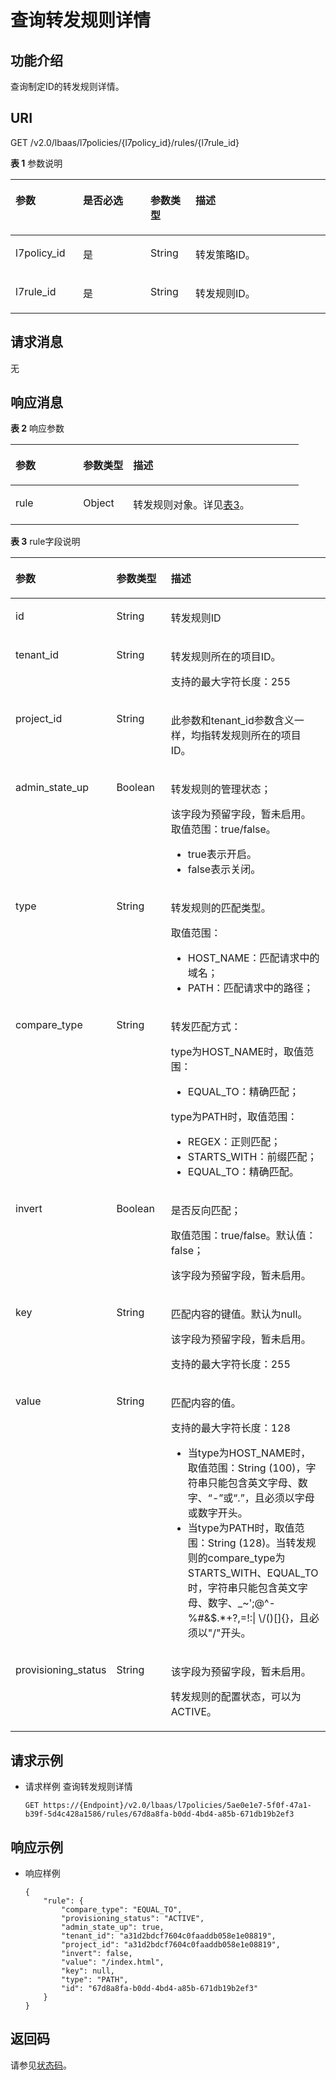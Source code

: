 # 查询转发规则详情<a name="elb_zq_zg_0003"></a>

## 功能介绍<a name="zh-cn_topic_0082661926_section3977498515419"></a>

查询制定ID的转发规则详情。

## URI<a name="section493496615419"></a>

GET /v2.0/lbaas/l7policies/\{l7policy\_id\}/rules/\{l7rule\_id\}

**表 1**  参数说明

<a name="table1344812955613"></a>
<table><thead align="left"><tr id="row12492129155610"><th class="cellrowborder" valign="top" width="21.42785721427857%" id="mcps1.2.5.1.1"><p id="p549215914564"><a name="p549215914564"></a><a name="p549215914564"></a>参数</p>
</th>
<th class="cellrowborder" valign="top" width="21.42785721427857%" id="mcps1.2.5.1.2"><p id="p27256578102"><a name="p27256578102"></a><a name="p27256578102"></a>是否必选</p>
</th>
<th class="cellrowborder" valign="top" width="14.288571142885711%" id="mcps1.2.5.1.3"><p id="p1949259185618"><a name="p1949259185618"></a><a name="p1949259185618"></a>参数类型</p>
</th>
<th class="cellrowborder" valign="top" width="42.85571442855714%" id="mcps1.2.5.1.4"><p id="p14492129165617"><a name="p14492129165617"></a><a name="p14492129165617"></a>描述</p>
</th>
</tr>
</thead>
<tbody><tr id="row249219195618"><td class="cellrowborder" valign="top" width="21.42785721427857%" headers="mcps1.2.5.1.1 "><p id="p14929911564"><a name="p14929911564"></a><a name="p14929911564"></a>l7policy_id</p>
</td>
<td class="cellrowborder" valign="top" width="21.42785721427857%" headers="mcps1.2.5.1.2 "><p id="p127264576101"><a name="p127264576101"></a><a name="p127264576101"></a>是</p>
</td>
<td class="cellrowborder" valign="top" width="14.288571142885711%" headers="mcps1.2.5.1.3 "><p id="p14921914569"><a name="p14921914569"></a><a name="p14921914569"></a>String</p>
</td>
<td class="cellrowborder" valign="top" width="42.85571442855714%" headers="mcps1.2.5.1.4 "><p id="p10492179145620"><a name="p10492179145620"></a><a name="p10492179145620"></a>转发策略ID。</p>
</td>
</tr>
<tr id="row15492199125618"><td class="cellrowborder" valign="top" width="21.42785721427857%" headers="mcps1.2.5.1.1 "><p id="p1449212915560"><a name="p1449212915560"></a><a name="p1449212915560"></a>l7rule_id</p>
</td>
<td class="cellrowborder" valign="top" width="21.42785721427857%" headers="mcps1.2.5.1.2 "><p id="p12726125720105"><a name="p12726125720105"></a><a name="p12726125720105"></a>是</p>
</td>
<td class="cellrowborder" valign="top" width="14.288571142885711%" headers="mcps1.2.5.1.3 "><p id="p134928925620"><a name="p134928925620"></a><a name="p134928925620"></a>String</p>
</td>
<td class="cellrowborder" valign="top" width="42.85571442855714%" headers="mcps1.2.5.1.4 "><p id="p144922913566"><a name="p144922913566"></a><a name="p144922913566"></a>转发规则ID。</p>
</td>
</tr>
</tbody>
</table>

## 请求消息<a name="zh-cn_topic_0082661926_section999145115419"></a>

无

## 响应消息<a name="section134822533120"></a>

**表 2**  响应参数

<a name="table33929591566"></a>
<table><thead align="left"><tr id="row1157945913569"><th class="cellrowborder" valign="top" width="23.47%" id="mcps1.2.4.1.1"><p id="p20579145975614"><a name="p20579145975614"></a><a name="p20579145975614"></a>参数</p>
</th>
<th class="cellrowborder" valign="top" width="17.349999999999998%" id="mcps1.2.4.1.2"><p id="p175790594566"><a name="p175790594566"></a><a name="p175790594566"></a>参数类型</p>
</th>
<th class="cellrowborder" valign="top" width="59.18%" id="mcps1.2.4.1.3"><p id="p2057913599561"><a name="p2057913599561"></a><a name="p2057913599561"></a>描述</p>
</th>
</tr>
</thead>
<tbody><tr id="row1157935917568"><td class="cellrowborder" valign="top" width="23.47%" headers="mcps1.2.4.1.1 "><p id="p957965912569"><a name="p957965912569"></a><a name="p957965912569"></a>rule</p>
</td>
<td class="cellrowborder" valign="top" width="17.349999999999998%" headers="mcps1.2.4.1.2 "><p id="p157985914567"><a name="p157985914567"></a><a name="p157985914567"></a>Object</p>
</td>
<td class="cellrowborder" valign="top" width="59.18%" headers="mcps1.2.4.1.3 "><p id="p145791259175615"><a name="p145791259175615"></a><a name="p145791259175615"></a>转发规则对象。详见<a href="#table239892725716">表3</a>。</p>
</td>
</tr>
</tbody>
</table>

**表 3**  rule字段说明

<a name="table239892725716"></a>
<table><thead align="left"><tr id="elb_zq_zg_0001_row18222814135918"><th class="cellrowborder" valign="top" width="23.23%" id="mcps1.2.4.1.1"><p id="elb_zq_zg_0001_p102227144592"><a name="elb_zq_zg_0001_p102227144592"></a><a name="elb_zq_zg_0001_p102227144592"></a>参数</p>
</th>
<th class="cellrowborder" valign="top" width="18.22%" id="mcps1.2.4.1.2"><p id="elb_zq_zg_0001_p922291411591"><a name="elb_zq_zg_0001_p922291411591"></a><a name="elb_zq_zg_0001_p922291411591"></a>参数类型</p>
</th>
<th class="cellrowborder" valign="top" width="58.550000000000004%" id="mcps1.2.4.1.3"><p id="elb_zq_zg_0001_p98675571208"><a name="elb_zq_zg_0001_p98675571208"></a><a name="elb_zq_zg_0001_p98675571208"></a>描述</p>
</th>
</tr>
</thead>
<tbody><tr id="elb_zq_zg_0001_row102221114205912"><td class="cellrowborder" valign="top" width="23.23%" headers="mcps1.2.4.1.1 "><p id="elb_zq_zg_0001_p122261415596"><a name="elb_zq_zg_0001_p122261415596"></a><a name="elb_zq_zg_0001_p122261415596"></a>id</p>
</td>
<td class="cellrowborder" valign="top" width="18.22%" headers="mcps1.2.4.1.2 "><p id="elb_zq_zg_0001_p923119572119"><a name="elb_zq_zg_0001_p923119572119"></a><a name="elb_zq_zg_0001_p923119572119"></a>String</p>
</td>
<td class="cellrowborder" valign="top" width="58.550000000000004%" headers="mcps1.2.4.1.3 "><p id="elb_zq_zg_0001_p52228141594"><a name="elb_zq_zg_0001_p52228141594"></a><a name="elb_zq_zg_0001_p52228141594"></a>转发规则ID</p>
</td>
</tr>
<tr id="elb_zq_zg_0001_row202222146591"><td class="cellrowborder" valign="top" width="23.23%" headers="mcps1.2.4.1.1 "><p id="elb_zq_zg_0001_p11222111412593"><a name="elb_zq_zg_0001_p11222111412593"></a><a name="elb_zq_zg_0001_p11222111412593"></a>tenant_id</p>
</td>
<td class="cellrowborder" valign="top" width="18.22%" headers="mcps1.2.4.1.2 "><p id="elb_zq_zg_0001_p4222914145911"><a name="elb_zq_zg_0001_p4222914145911"></a><a name="elb_zq_zg_0001_p4222914145911"></a>String</p>
</td>
<td class="cellrowborder" valign="top" width="58.550000000000004%" headers="mcps1.2.4.1.3 "><p id="elb_zq_zg_0001_p1266711718204"><a name="elb_zq_zg_0001_p1266711718204"></a><a name="elb_zq_zg_0001_p1266711718204"></a>转发规则所在的项目ID。</p>
<p id="elb_zq_zg_0001_p54077531303"><a name="elb_zq_zg_0001_p54077531303"></a><a name="elb_zq_zg_0001_p54077531303"></a>支持的最大字符长度：255</p>
</td>
</tr>
<tr id="elb_zq_zg_0001_row83812512017"><td class="cellrowborder" valign="top" width="23.23%" headers="mcps1.2.4.1.1 "><p id="elb_zq_zg_0001_p195019133205"><a name="elb_zq_zg_0001_p195019133205"></a><a name="elb_zq_zg_0001_p195019133205"></a>project_id</p>
</td>
<td class="cellrowborder" valign="top" width="18.22%" headers="mcps1.2.4.1.2 "><p id="elb_zq_zg_0001_p266612227206"><a name="elb_zq_zg_0001_p266612227206"></a><a name="elb_zq_zg_0001_p266612227206"></a>String</p>
</td>
<td class="cellrowborder" valign="top" width="58.550000000000004%" headers="mcps1.2.4.1.3 "><p id="elb_zq_zg_0001_p124621835193512"><a name="elb_zq_zg_0001_p124621835193512"></a><a name="elb_zq_zg_0001_p124621835193512"></a>此参数和tenant_id参数含义一样，均指转发规则所在的项目ID。</p>
</td>
</tr>
<tr id="elb_zq_zg_0001_row722213149597"><td class="cellrowborder" valign="top" width="23.23%" headers="mcps1.2.4.1.1 "><p id="elb_zq_zg_0001_p1622251465915"><a name="elb_zq_zg_0001_p1622251465915"></a><a name="elb_zq_zg_0001_p1622251465915"></a>admin_state_up</p>
</td>
<td class="cellrowborder" valign="top" width="18.22%" headers="mcps1.2.4.1.2 "><p id="elb_zq_zg_0001_p19222111414597"><a name="elb_zq_zg_0001_p19222111414597"></a><a name="elb_zq_zg_0001_p19222111414597"></a>Boolean</p>
</td>
<td class="cellrowborder" valign="top" width="58.550000000000004%" headers="mcps1.2.4.1.3 "><p id="elb_zq_zg_0001_p1979757131619"><a name="elb_zq_zg_0001_p1979757131619"></a><a name="elb_zq_zg_0001_p1979757131619"></a>转发规则的管理状态；</p>
<p id="elb_zq_zg_0001_p614614502110"><a name="elb_zq_zg_0001_p614614502110"></a><a name="elb_zq_zg_0001_p614614502110"></a>该字段为预留字段，暂未启用。取值范围：true/false。</p>
<a name="elb_zq_zg_0001_ul1814613501210"></a><a name="elb_zq_zg_0001_ul1814613501210"></a><ul id="elb_zq_zg_0001_ul1814613501210"><li>true表示开启。</li><li>false表示关闭。</li></ul>
</td>
</tr>
<tr id="elb_zq_zg_0001_row4224114155917"><td class="cellrowborder" valign="top" width="23.23%" headers="mcps1.2.4.1.1 "><p id="elb_zq_zg_0001_p92241147592"><a name="elb_zq_zg_0001_p92241147592"></a><a name="elb_zq_zg_0001_p92241147592"></a>type</p>
</td>
<td class="cellrowborder" valign="top" width="18.22%" headers="mcps1.2.4.1.2 "><p id="elb_zq_zg_0001_p222481475913"><a name="elb_zq_zg_0001_p222481475913"></a><a name="elb_zq_zg_0001_p222481475913"></a>String</p>
</td>
<td class="cellrowborder" valign="top" width="58.550000000000004%" headers="mcps1.2.4.1.3 "><p id="elb_zq_zg_0001_p199311319151611"><a name="elb_zq_zg_0001_p199311319151611"></a><a name="elb_zq_zg_0001_p199311319151611"></a>转发规则的匹配类型。</p>
<p id="elb_zq_zg_0001_p293131991615"><a name="elb_zq_zg_0001_p293131991615"></a><a name="elb_zq_zg_0001_p293131991615"></a>取值范围：</p>
<a name="elb_zq_zg_0001_ul13931161917169"></a><a name="elb_zq_zg_0001_ul13931161917169"></a><ul id="elb_zq_zg_0001_ul13931161917169"><li>HOST_NAME：匹配请求中的域名；</li><li>PATH：匹配请求中的路径；</li></ul>
</td>
</tr>
<tr id="elb_zq_zg_0001_row622461465910"><td class="cellrowborder" valign="top" width="23.23%" headers="mcps1.2.4.1.1 "><p id="elb_zq_zg_0001_p162241814165916"><a name="elb_zq_zg_0001_p162241814165916"></a><a name="elb_zq_zg_0001_p162241814165916"></a>compare_type</p>
</td>
<td class="cellrowborder" valign="top" width="18.22%" headers="mcps1.2.4.1.2 "><p id="elb_zq_zg_0001_p12241214105911"><a name="elb_zq_zg_0001_p12241214105911"></a><a name="elb_zq_zg_0001_p12241214105911"></a>String</p>
</td>
<td class="cellrowborder" valign="top" width="58.550000000000004%" headers="mcps1.2.4.1.3 "><p id="elb_zq_zg_0001_p928234417166"><a name="elb_zq_zg_0001_p928234417166"></a><a name="elb_zq_zg_0001_p928234417166"></a>转发匹配方式：</p>
<p id="elb_zq_zg_0001_p112828447167"><a name="elb_zq_zg_0001_p112828447167"></a><a name="elb_zq_zg_0001_p112828447167"></a>type为HOST_NAME时，取值范围：</p>
<a name="elb_zq_zg_0001_ul128264412167"></a><a name="elb_zq_zg_0001_ul128264412167"></a><ul id="elb_zq_zg_0001_ul128264412167"><li>EQUAL_TO：精确匹配；</li></ul>
<p id="elb_zq_zg_0001_p2028224451611"><a name="elb_zq_zg_0001_p2028224451611"></a><a name="elb_zq_zg_0001_p2028224451611"></a>type为PATH时，取值范围：</p>
<a name="elb_zq_zg_0001_ul162821144131610"></a><a name="elb_zq_zg_0001_ul162821144131610"></a><ul id="elb_zq_zg_0001_ul162821144131610"><li>REGEX：正则匹配；</li><li>STARTS_WITH：前缀匹配；</li><li>EQUAL_TO：精确匹配。</li></ul>
</td>
</tr>
<tr id="elb_zq_zg_0001_row322461410591"><td class="cellrowborder" valign="top" width="23.23%" headers="mcps1.2.4.1.1 "><p id="elb_zq_zg_0001_p622481485911"><a name="elb_zq_zg_0001_p622481485911"></a><a name="elb_zq_zg_0001_p622481485911"></a>invert</p>
</td>
<td class="cellrowborder" valign="top" width="18.22%" headers="mcps1.2.4.1.2 "><p id="elb_zq_zg_0001_p1622411412594"><a name="elb_zq_zg_0001_p1622411412594"></a><a name="elb_zq_zg_0001_p1622411412594"></a>Boolean</p>
</td>
<td class="cellrowborder" valign="top" width="58.550000000000004%" headers="mcps1.2.4.1.3 "><p id="elb_zq_zg_0001_p1837110431511"><a name="elb_zq_zg_0001_p1837110431511"></a><a name="elb_zq_zg_0001_p1837110431511"></a>是否反向匹配；</p>
<p id="elb_zq_zg_0001_p1497849152414"><a name="elb_zq_zg_0001_p1497849152414"></a><a name="elb_zq_zg_0001_p1497849152414"></a>取值范围：true/false。默认值：false；</p>
<p id="elb_zq_zg_0001_p1828957181510"><a name="elb_zq_zg_0001_p1828957181510"></a><a name="elb_zq_zg_0001_p1828957181510"></a>该字段为预留字段，暂未启用。</p>
</td>
</tr>
<tr id="elb_zq_zg_0001_row19224714125916"><td class="cellrowborder" valign="top" width="23.23%" headers="mcps1.2.4.1.1 "><p id="elb_zq_zg_0001_p172241014165910"><a name="elb_zq_zg_0001_p172241014165910"></a><a name="elb_zq_zg_0001_p172241014165910"></a>key</p>
</td>
<td class="cellrowborder" valign="top" width="18.22%" headers="mcps1.2.4.1.2 "><p id="elb_zq_zg_0001_p922415146591"><a name="elb_zq_zg_0001_p922415146591"></a><a name="elb_zq_zg_0001_p922415146591"></a>String</p>
</td>
<td class="cellrowborder" valign="top" width="58.550000000000004%" headers="mcps1.2.4.1.3 "><p id="elb_zq_zg_0001_p781771561717"><a name="elb_zq_zg_0001_p781771561717"></a><a name="elb_zq_zg_0001_p781771561717"></a>匹配内容的键值。默认为null。</p>
<p id="elb_zq_zg_0001_p198171615161716"><a name="elb_zq_zg_0001_p198171615161716"></a><a name="elb_zq_zg_0001_p198171615161716"></a>该字段为预留字段，暂未启用。</p>
<p id="elb_zq_zg_0001_p463514574308"><a name="elb_zq_zg_0001_p463514574308"></a><a name="elb_zq_zg_0001_p463514574308"></a>支持的最大字符长度：255</p>
</td>
</tr>
<tr id="elb_zq_zg_0001_row622481417593"><td class="cellrowborder" valign="top" width="23.23%" headers="mcps1.2.4.1.1 "><p id="elb_zq_zg_0001_p15224151413595"><a name="elb_zq_zg_0001_p15224151413595"></a><a name="elb_zq_zg_0001_p15224151413595"></a>value</p>
</td>
<td class="cellrowborder" valign="top" width="18.22%" headers="mcps1.2.4.1.2 "><p id="elb_zq_zg_0001_p622413146591"><a name="elb_zq_zg_0001_p622413146591"></a><a name="elb_zq_zg_0001_p622413146591"></a>String</p>
</td>
<td class="cellrowborder" valign="top" width="58.550000000000004%" headers="mcps1.2.4.1.3 "><p id="elb_zq_zg_0001_p19314172610176"><a name="elb_zq_zg_0001_p19314172610176"></a><a name="elb_zq_zg_0001_p19314172610176"></a>匹配内容的值。</p>
<p id="elb_zq_zg_0001_p162351209317"><a name="elb_zq_zg_0001_p162351209317"></a><a name="elb_zq_zg_0001_p162351209317"></a>支持的最大字符长度：128</p>
<a name="elb_zq_zg_0001_ul731432621713"></a><a name="elb_zq_zg_0001_ul731432621713"></a><ul id="elb_zq_zg_0001_ul731432621713"><li>当type为HOST_NAME时，取值范围：String (100)，字符串只能包含英文字母、数字、“-”或“.”，且必须以字母或数字开头。</li><li>当type为PATH时，取值范围：String (128)。当转发规则的compare_type为STARTS_WITH、EQUAL_TO时，字符串只能包含英文字母、数字、_~';@^-%#&amp;$.*+?,=!:| \/()[]{}，且必须以"/"开头。</li></ul>
</td>
</tr>
<tr id="elb_zq_zg_0001_row2224191419593"><td class="cellrowborder" valign="top" width="23.23%" headers="mcps1.2.4.1.1 "><p id="elb_zq_zg_0001_p2022412148597"><a name="elb_zq_zg_0001_p2022412148597"></a><a name="elb_zq_zg_0001_p2022412148597"></a>provisioning_status</p>
</td>
<td class="cellrowborder" valign="top" width="18.22%" headers="mcps1.2.4.1.2 "><p id="elb_zq_zg_0001_p622431415599"><a name="elb_zq_zg_0001_p622431415599"></a><a name="elb_zq_zg_0001_p622431415599"></a>String</p>
</td>
<td class="cellrowborder" valign="top" width="58.550000000000004%" headers="mcps1.2.4.1.3 "><p id="elb_zq_zg_0001_p39760815533"><a name="elb_zq_zg_0001_p39760815533"></a><a name="elb_zq_zg_0001_p39760815533"></a>该字段为预留字段，暂未启用。</p>
<p id="elb_zq_zg_0001_p14704205693714"><a name="elb_zq_zg_0001_p14704205693714"></a><a name="elb_zq_zg_0001_p14704205693714"></a>转发规则的配置状态，可以为ACTIVE。</p>
</td>
</tr>
</tbody>
</table>

## 请求示例<a name="section897413116011"></a>

-   请求样例 查询转发规则详情

    ```
    GET https://{Endpoint}/v2.0/lbaas/l7policies/5ae0e1e7-5f0f-47a1-b39f-5d4c428a1586/rules/67d8a8fa-b0dd-4bd4-a85b-671db19b2ef3
    ```


## 响应示例<a name="section1945684103214"></a>

-   响应样例

    ```
    {
        "rule": {
            "compare_type": "EQUAL_TO",
            "provisioning_status": "ACTIVE", 
            "admin_state_up": true, 
            "tenant_id": "a31d2bdcf7604c0faaddb058e1e08819", 
            "project_id": "a31d2bdcf7604c0faaddb058e1e08819", 
            "invert": false, 
            "value": "/index.html", 
            "key": null, 
            "type": "PATH", 
            "id": "67d8a8fa-b0dd-4bd4-a85b-671db19b2ef3"
        }
    }
    ```


## 返回码<a name="section9234125402119"></a>

请参见[状态码](状态码.md)。

